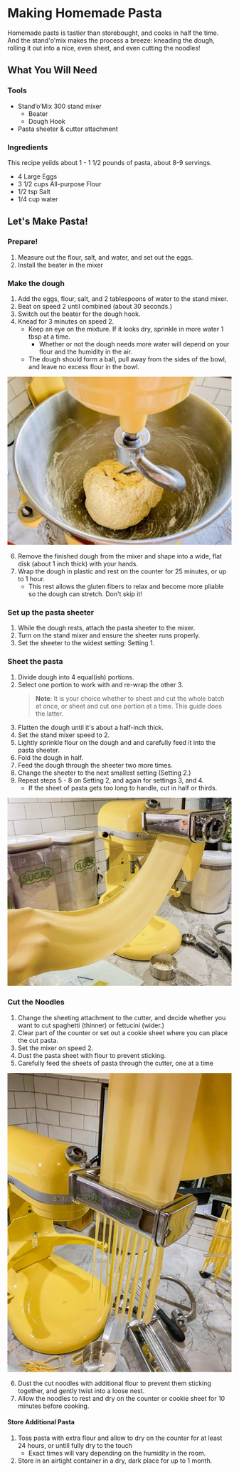 # Making Homemade Pasta
Homemade pasts is tastier than storebought, and cooks in half the time. And the stand'o'mix makes the process a breeze: kneading the dough, rolling it out into a nice, even sheet, and even cutting the noodles!

## What You Will Need
### Tools
- Stand’o’Mix 300 stand mixer
   - Beater
   - Dough Hook 
- Pasta sheeter & cutter attachment

### Ingredients
This recipe yeilds about 1 - 1 1/2 pounds of pasta, about 8-9 servings.
- 4 Large Eggs
- 3 1/2 cups All-purpose Flour
- 1/2 tsp Salt
- 1/4 cup water 

## Let's Make Pasta!

### Prepare!
1. Measure out the flour, salt, and water, and set out the eggs. 
2. Install the beater in the mixer

###  Make the dough
1. Add the eggs, flour, salt, and 2 tablespoons of water to the stand mixer.
2. Beat on speed 2 until combined (about 30 seconds.)
3. Switch out the beater for the dough hook.
4. Knead for 3 minutes on speed 2.
   - Keep an eye on the mixture. If it looks dry, sprinkle in more water 1 tbsp at a time.
     - Whether or not the dough needs more water will depend on your flour and the humidity in the air. 
   - The dough should form a ball, pull away from the sides of the bowl, and leave no excess flour in the bowl.

![Pasta dough pulling away from the bowl](<assets/images/screenshots/Pasta pics/Pasta dough.jpg>)

6. Remove the finished dough from the mixer and shape into a wide, flat disk (about 1 inch thick) with your hands.
7. Wrap the dough in plastic and rest on the counter for 25 minutes, or up to 1 hour.
   - This rest allows the gluten fibers to relax and become more pliable so the dough can stretch. Don't skip it!

### Set up the pasta sheeter
1. While the dough rests, attach the pasta sheeter to the mixer. 
2. Turn on the stand mixer and ensure the sheeter runs properly.
3. Set the sheeter to the widest setting: Setting 1. 

### Sheet the pasta
1. Divide dough into 4 equal(ish) portions.
2. Select one portion to work with and re-wrap the other 3. 
   > **Note**: It is your choice whether to sheet and cut the whole batch at once, or sheet and cut one portion at a time. This guide does the latter.
3. Flatten the dough until it's about a half-inch thick.
4. Set the stand mixer speed to 2.
5. Lightly sprinkle flour on the dough and and carefully feed it into the pasta sheeter. 
6. Fold the dough in half.
7. Feed the dough through the sheeter two more times.
8. Change the sheeter to the next smallest setting (Setting 2.)
9. Repeat steps 5 - 8 on Setting 2, and again for settings 3, and 4.
     - If the sheet of pasta gets too long to handle, cut in half or thirds.

![Dough sheets can get long!](<assets/images/screenshots/Pasta pics/Pasta sheet resize.png>)

### Cut the Noodles
1. Change the sheeting attachment to the cutter, and decide whether you want to cut spaghetti (thinner) or fettucini (wider.)
2. Clear part of the counter or set out a cookie sheet where you can place the cut pasta.
3. Set the mixer on speed 2.
4. Dust the pasta sheet with flour to prevent sticking.
5. Carefully feed the sheets of pasta through the cutter, one at a time

![Cutting noodles with the pasta cutter](<assets/images/screenshots/Pasta pics/cut spaghetti.jpg>)

6. Dust the cut noodles with additional flour to prevent them sticking together, and gently twist into a loose nest.
7. Allow the noodles to rest and dry on the counter or cookie sheet for 10 minutes before cooking. 

#### Store Additional Pasta
1. Toss pasta with extra flour and allow to dry on the counter for at least 24 hours, or untill fully dry to the touch
   - Exact times will vary depending on the humidity in the room.
2. Store in an airtight container in a dry, dark place for up to 1 month.
